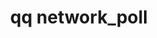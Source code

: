 ---
category: network
command: network_poll
keywords: qq, qq_cli, network_poll
optional_options:
- alternate: []
  help: Node ID
  name: --node-id
  required: false
permalink: /qq-cli-command-guide/network/network_poll.html
positional_options: []
sidebar: qq_cli_command_reference_sidebar
summary: This section explains how to use the <code>qq network_poll</code> command.
synopsis: Poll network status
title: qq network_poll
usage: qq network_poll [-h] [--node-id NODE_ID]

---